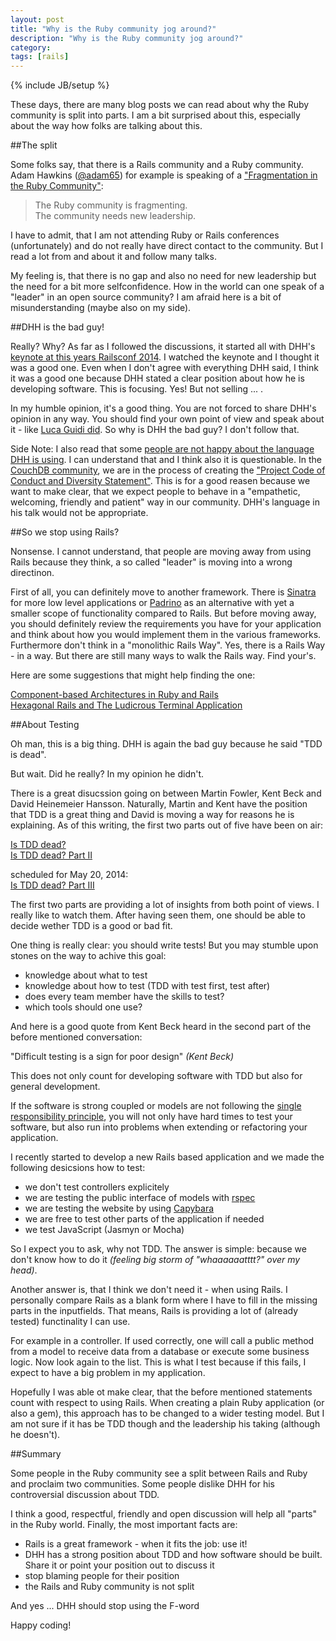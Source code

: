```yaml
---
layout: post
title: "Why is the Ruby community jog around?"
description: "Why is the Ruby community jog around?"
category: 
tags: [rails]
---
```

{% include JB/setup %}

These days, there are many blog posts we can read about why the Ruby community is split into parts. I am a bit surprised about this, especially about the way how folks are talking about this.

##The split

Some folks say, that there is a Rails community and a Ruby community. Adam Hawkins ([@adam65](http://twitter.com/adman65)) for example is speaking of a ["Fragmentation in the Ruby Community"](http://hawkins.io/2014/05/fragmentation_in_the_ruby_community/):

> The Ruby community is fragmenting.  
> The community needs new leadership.

I have to admit, that I am not attending Ruby or Rails conferences (unfortunately) and do not really have direct contact to the community. But I read a lot from and about it and follow many talks. 

My feeling is, that there is no gap and also no need for new leadership but the need for a bit more selfconfidence. How in the world can one speak of a "leader" in an open source community? I am afraid here is a bit of misunderstanding (maybe also on my side).

##DHH is the bad guy!

Really? Why? As far as I followed the discussions, it started all with DHH's [keynote at this years Railsconf 2014](https://www.youtube.com/watch?v=9LfmrkyP81M). I watched the keynote and I thought it was a good one. Even when I don't agree with everything DHH said, I think it was a good one because DHH stated a clear position about how he is developing software. This is focusing. Yes! But not selling ... .

In my humble opinion, it's a good thing. You are not forced to share DHH's opinion in any way. You should find your own point of view and speak about it - like [Luca Guidi did](http://lucaguidi.com/2014/05/19/rails-is-not-dead.html). So why is DHH the bad guy? I don't follow that.

Side Note: I also read that some [people are not happy about the language DHH is using](http://codon.com/the-dhh-problem). I can understand that and I think also it is questionable. In the [CouchDB community](http://couchdb.apache.org), we are in the process of creating the ["Project Code of Conduct and Diversity Statement"](https://cwiki.apache.org/confluence/pages/viewpage.action?pageId=41812010). This is for a good reasen because we want to make clear, that we expect people to behave in a "empathetic, welcoming, friendly and patient" way in our community. DHH's language in his talk would not be appropriate.

##So we stop using Rails?

Nonsense. I cannot understand, that people are moving away from using Rails because they think, a so called "leader" is moving into a wrong directinon. 

First of all, you can definitely move to another framework. There is [Sinatra](http://www.sinatrarb.com/) for more low level applications or [Padrino](http://www.padrinorb.com/) as an alternative with yet a smaller scope of functionality compared to Rails. But before moving away, you should definitely review the requirements you have for your application and think about how you would implement them in the various frameworks. Furthermore don't think in a "monolithic Rails Way". Yes, there is a Rails Way - in a way. But there are still many ways to walk the Rails way. Find your's.

Here are some suggestions that might help finding the one:

[Component-based Architectures in Ruby and Rails](https://www.youtube.com/watch?v=-54SDanDC00)  
[Hexagonal Rails and The Ludicrous Terminal Application](http://pivotallabs.com/hexagonal-rails-and-the-ludicrous-terminal-application/)  

##About Testing

Oh man, this is a big thing. DHH is again the bad guy because he said "TDD is dead". 

But wait. Did he really? In my opinion he didn't.

There is a great disucssion going on between Martin Fowler, Kent Beck and David Heinemeier Hansson. Naturally, Martin and Kent have the position that TDD is a great thing and David is moving a way for reasons he is explaining. As of this writing, the first two parts out of five have been on air:

[Is TDD dead?](https://www.youtube.com/watch?v=z9quxZsLcfo)  
[Is TDD dead? Part II](https://www.youtube.com/watch?v=JoTB2mcjU7w)  

scheduled for May 20, 2014:  
[Is TDD dead? Part III](https://www.youtube.com/watch?v=YNw4baDz6WA) 

The first two parts are providing a lot of insights from both point of views. I really like to watch them. After having seen them, one should be able to decide wether TDD is a good or bad fit. 

One thing is really clear: you should write tests! But you may stumble upon stones on the way to achive this goal:

* knowledge about what to test
* knowledge about how to test (TDD with test first, test after)
* does every team member have the skills to test?
* which tools should one use?

And here is a good quote from Kent Beck heard in the second part of the before mentioned conversation:

"Difficult testing is a sign for poor design" *(Kent Beck)*

This does not only count for developing software with TDD but also for general development. 

If the software is strong coupled or models are not following the [single responsibility principle](http://en.wikipedia.org/wiki/Single_responsibility_principle), you will not only have hard times to test your software, but also run into problems when extending or refactoring your application. 

I recently started to develop a new Rails based application and we made the following desicsions how to test:

* we don't test controllers explicitely
* we are testing the public interface of models with [rspec](http://rspec.info/)
* we are testing the website by using [Capybara](https://github.com/jnicklas/capybara)
* we are free to test other parts of the application if needed
* we test JavaScript (Jasmyn or Mocha)

So I expect you to ask, why not TDD. The answer is simple: because we don't know how to do it *(feeling big storm of "whaaaaaatttt?" over my head)*. 

Another answer is, that I think we don't need it - when using Rails. I personally compare Rails as a blank form where I have to fill in the missing parts in the inputfields. That means, Rails is providing a lot of (already tested) functinality I can use. 

For example in a controller. If used correctly, one will call a public method from a model to receive data from a database or execute some business logic. Now look again to the list. This is what I test because if this fails, I expect to have a big problem in my application.

Hopefully I was able ot make clear, that the before mentioned statements count with respect to using Rails. When creating a plain Ruby application (or also a gem), this approach has to be changed to a wider testing model. But I am not sure if it has be TDD though and the leadership his taking (although he doesn't).

##Summary

Some people in the Ruby community see a split between Rails and Ruby and proclaim two communities. Some people dislike DHH for his controversial discussion about TDD. 

I think a good, respectful, friendly and open discussion will help all "parts" in the Ruby world. Finally, the most important facts are:

* Rails is a great framework - when it fits the job: use it!
* DHH has a strong position about TDD and how software should be built. Share it or point your position out to discuss it
* stop blaming people for their position
* the Rails and Ruby community is not split

And yes ... DHH should stop using the F-word

Happy coding!



